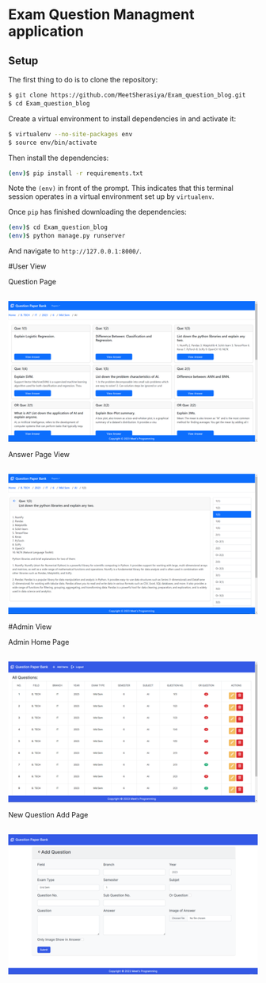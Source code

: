 # Exam Question Managment application

## Setup

The first thing to do is to clone the repository:

```sh
$ git clone https://github.com/MeetSherasiya/Exam_question_blog.git
$ cd Exam_question_blog
```

Create a virtual environment to install dependencies in and activate it:

```sh
$ virtualenv --no-site-packages env
$ source env/bin/activate
```

Then install the dependencies:

```sh
(env)$ pip install -r requirements.txt
```
Note the `(env)` in front of the prompt. This indicates that this terminal
session operates in a virtual environment set up by `virtualenv`.

Once `pip` has finished downloading the dependencies:
```sh
(env)$ cd Exam_question_blog
(env)$ python manage.py runserver
```
And navigate to `http://127.0.0.1:8000/`.

#User View
<p>Question Page</p><br>
<img src="screenshot/examquestion.png">
<br>
<p>Answer Page View</p><br>
<img src="screenshot/answer.png">
<br>

#Admin View
<p>Admin Home Page</p><br>
<img src="screenshot/adminpanel.png">
<br>
<p>New Question Add Page</p><br>
<img src="screenshot/addquestion.png">
